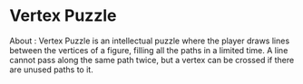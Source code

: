# Vertex Puzzle
About : Vertex Puzzle is an intellectual puzzle where the player draws lines between the vertices of a figure, filling all the paths in a limited time. A line cannot pass along the same path twice, but a vertex can be crossed if there are unused paths to it. 
